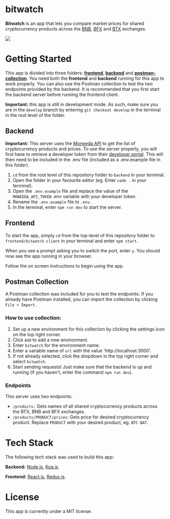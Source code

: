 # bitwatch
**Bitwatch** is an app that lets you compare market prices for shared cryptocurrency products across the [BNB](https://www.binance.com/en/), [BFX](https://www.bitfinex.com/) and [BTX](https://bittrex.com/) exchanges.

![](https://res.cloudinary.com/rezziemaven/image/upload/v1539071463/screenhot.png)

# Getting Started

This app is divided into three folders: [**frontend**](#frontend), [**backend**](#backend) and [**postman-collection**](#postman-collection). You need both the **frontend** and **backend** running for this app to work properly. You can also use the Postman collection to test the two endpoints provided by the backend. It is recommended that you first start the backend server before running the frontend client.

**Important:** this app is still in development mode. As such, make sure you are in the `develop` branch by entering `git checkout develop` in the terminal in the root level of the folder.

## Backend

**Important:** This server uses the [Moneeda API](https://moneeda.github.io/docs/) to get the list of cryptocurrency products and prices. To use the server properly, you will first have to retrieve a developer token from their [developer portal](https://moneeda.com/developers). This will then need to be included in the .env file (included as a .env.example file in this folder).

1. `cd` from the root level of this repository folder to `backend` in your terminal.
2. Open the folder in your favourite editor (eg. Enter `code .` in your terminal).
3. Open the `.env.example` file and replace the value of the `MONEEDA_API_TOKEN` .env variable with your developer token.
4. Rename the `.env.example` file to `.env`.
5. In the terminal, enter `npm run dev` to start the server.

## Frontend

To start the app, simply `cd` from the top-level of this repository folder to `frontend/bitwatch-client` in your terminal and enter `npm start`. 

When you see a prompt asking you to switch the port, enter `y`. You should now see the app running in your browser.

Follow the on screen instructions to begin using the app.

## Postman Collection

A Postman collection was included for you to test the endpoints. If you already have Postman installed, you can import the collection by clicking `File > Import`.

### How to use collection:

1. Set up a new environment for this collection by clicking the settings icon on the top right corner.
2. Click `Add` to add a new environment.
3. Enter `bitwatch` for the environment name.
4. Enter a variable name of `url` with the value 'http://localhost:3000'.
5. If not already selected, click the dropdown in the top right corner and select `bitwatch`.
6. Start sending requests! Just make sure that the backend is up and running (if you haven't, enter the command `npm run dev`).

### Endpoints

This server uses two endpoints:

- `/products:` Gets names of all shared cryptocurrency products across the BTX, BNB and BFX exchanges.
- `/products/PRODUCT/prices`: Gets price for desired cryptocurrency product. Replace `PRODUCT` with your desired product, eg. `BTC-BAT`.

# Tech Stack

The following tech stack was used to build this app:

**Backend:** [Node.js](https://nodejs.org/), [Koa.js](https://koajs.com/).

**Frontend:** [React.js](https://reactjs.org/), [Redux.js](https://redux.js.org/).

# License

This app is currently under a MIT license.


